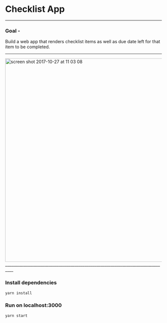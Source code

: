 # Checklist App
_________________________________________________________________________________

### Goal -
Build a web app that renders checklist items as well as due date left for that item to be completed.
________________________________________________________________________________

<img width="656" alt="screen shot 2017-10-27 at 11 03 08" src="https://user-images.githubusercontent.com/18181755/32089255-79166cae-bb06-11e7-8af8-d63eaf2a7eb8.png">
__________________________________________________________________________________

### Install dependencies
`yarn install`

### Run on localhost:3000
`yarn start`
